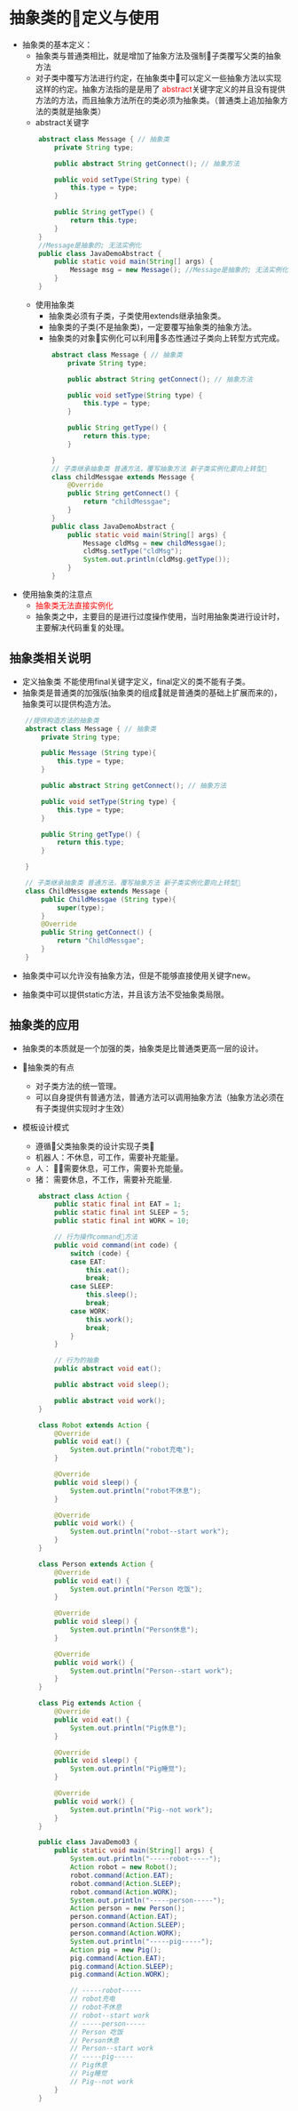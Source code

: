 # 抽象类的定义与使用

* 抽象类的基本定义：
    * 抽象类与普通类相比，就是增加了抽象方法及强制子类覆写父类的抽象方法
    * 对子类中覆写方法进行约定，在抽象类中可以定义一些抽象方法以实现这样的约定。抽象方法指的是是用了 <font color="red"> abstract</font>关键字定义的并且没有提供方法的方法，而且抽象方法所在的类必须为抽象类。（普通类上追加抽象方法的类就是抽象类）
    * abstract关键字
    ```java
        abstract class Message { // 抽象类
            private String type;

            public abstract String getConnect(); // 抽象方法

            public void setType(String type) {
                this.type = type;
            }

            public String getType() {
                return this.type;
            }
        }
        //Message是抽象的; 无法实例化
        public class JavaDemoAbstract {
            public static void main(String[] args) {
                Message msg = new Message(); //Message是抽象的; 无法实例化
            }
        }
    ```
    * 使用抽象类
        * 抽象类必须有子类，子类使用extends继承抽象类。
        * 抽象类的子类(不是抽象类)，一定要覆写抽象类的抽象方法。
        * 抽象类的对象实例化可以利用多态性通过子类向上转型方式完成。
        ```java
            abstract class Message { // 抽象类
                private String type;

                public abstract String getConnect(); // 抽象方法

                public void setType(String type) {
                    this.type = type;
                }

                public String getType() {
                    return this.type;
                }

            }
            // 子类继承抽象类 普通方法，覆写抽象方法 新子类实例化要向上转型
            class childMessgae extends Message {
                @Override
                public String getConnect() {
                    return "childMessgae";
                }
            }
            public class JavaDemoAbstract {
                public static void main(String[] args) {
                    Message cldMsg = new childMessgae();
                    cldMsg.setType("cldMsg");
                    System.out.println(cldMsg.getType());
                }
            }
        ```
* 使用抽象类的注意点
    * <font color="red">抽象类无法直接实例化</font>
    * 抽象类之中，主要目的是进行过度操作使用，当时用抽象类进行设计时，主要解决代码重复的处理。

## 抽象类相关说明

* 定义抽象类 不能使用final关键字定义，final定义的类不能有子类。
* 抽象类是普通类的加强版(抽象类的组成就是普通类的基础上扩展而来的)，抽象类可以提供构造方法。

```java
    //提供构造方法的抽象类
    abstract class Message { // 抽象类
        private String type;

        public Message (String type){
            this.type = type;
        }

        public abstract String getConnect(); // 抽象方法

        public void setType(String type) {
            this.type = type;
        }

        public String getType() {
            return this.type;
        }

    }

    // 子类继承抽象类 普通方法，覆写抽象方法 新子类实例化要向上转型
    class ChildMessgae extends Message {
        public ChildMessgae (String type){
            super(type);
        }
        @Override
        public String getConnect() {
            return "ChildMessgae";
        }
    }

```

* 抽象类中可以允许没有抽象方法，但是不能够直接使用关键字new。

* 抽象类中可以提供static方法，并且该方法不受抽象类局限。

## 抽象类的应用

* 抽象类的本质就是一个加强的类，抽象类是比普通类更高一层的设计。

* 抽象类的有点
    * 对子类方法的统一管理。
    * 可以自身提供有普通方法，普通方法可以调用抽象方法（抽象方法必须在有子类提供实现时才生效）

* 模板设计模式 
    * 遵循父类抽象类的设计实现子类
    * 机器人：不休息，可工作，需要补充能量。
    * 人： 需要休息，可工作，需要补充能量。
    * 猪： 需要休息，不工作，需要补充能量.
    ```java
        abstract class Action {
            public static final int EAT = 1;
            public static final int SLEEP = 5;
            public static final int WORK = 10;

            // 行为操作command方法
            public void command(int code) {
                switch (code) {
                case EAT:
                    this.eat();
                    break;
                case SLEEP:
                    this.sleep();
                    break;
                case WORK:
                    this.work();
                    break;
                }
            }

            // 行为的抽象
            public abstract void eat();

            public abstract void sleep();

            public abstract void work();
        }

        class Robot extends Action {
            @Override
            public void eat() {
                System.out.println("robot充电");
            }

            @Override
            public void sleep() {
                System.out.println("robot不休息");
            }

            @Override
            public void work() {
                System.out.println("robot--start work");
            }
        }

        class Person extends Action {
            @Override
            public void eat() {
                System.out.println("Person 吃饭");
            }

            @Override
            public void sleep() {
                System.out.println("Person休息");
            }

            @Override
            public void work() {
                System.out.println("Person--start work");
            }
        }

        class Pig extends Action {
            @Override
            public void eat() {
                System.out.println("Pig休息");
            }

            @Override
            public void sleep() {
                System.out.println("Pig睡觉");
            }

            @Override
            public void work() {
                System.out.println("Pig--not work");
            }
        }

        public class JavaDemo03 {
            public static void main(String[] args) {
                System.out.println("-----robot-----");
                Action robot = new Robot();
                robot.command(Action.EAT);
                robot.command(Action.SLEEP);
                robot.command(Action.WORK);
                System.out.println("-----person-----");
                Action person = new Person();
                person.command(Action.EAT);
                person.command(Action.SLEEP);
                person.command(Action.WORK);
                System.out.println("-----pig-----");
                Action pig = new Pig();
                pig.command(Action.EAT);
                pig.command(Action.SLEEP);
                pig.command(Action.WORK);

                // -----robot-----
                // robot充电
                // robot不休息
                // robot--start work
                // -----person-----
                // Person 吃饭
                // Person休息
                // Person--start work
                // -----pig-----
                // Pig休息
                // Pig睡觉
                // Pig--not work
            }
        }
    ```